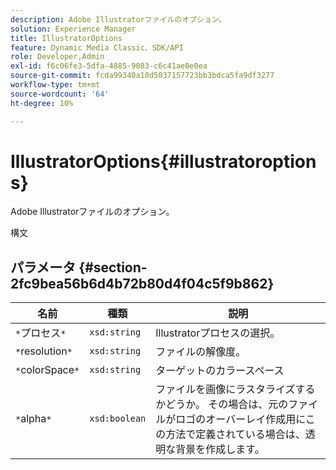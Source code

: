 ```yaml
---
description: Adobe Illustratorファイルのオプション。
solution: Experience Manager
title: IllustratorOptions
feature: Dynamic Media Classic、SDK/API
role: Developer,Admin
exl-id: f6c06fe3-5dfa-4885-9083-c6c41ae0e0ea
source-git-commit: fcda99340a18d5037157723bb3bdca5fa9df3277
workflow-type: tm+mt
source-wordcount: '64'
ht-degree: 10%

---
```


# IllustratorOptions{#illustratoroptions}

Adobe Illustratorファイルのオプション。

構文

## パラメータ {#section-2fc9bea56b6d4b72b80d4f04c5f9b862}

| 名前 | 種類 | 説明 |
|---|---|---|
| `*`プロセス`*` | `xsd:string` | Illustratorプロセスの選択。 |
| `*`resolution`*` | `xsd:string` | ファイルの解像度。 |
| `*`colorSpace`*` | `xsd:string` | ターゲットのカラースペース |
| `*`alpha`*` | `xsd:boolean` | ファイルを画像にラスタライズするかどうか。 その場合は、元のファイルがロゴのオーバーレイ作成用にこの方法で定義されている場合は、透明な背景を作成します。 |
